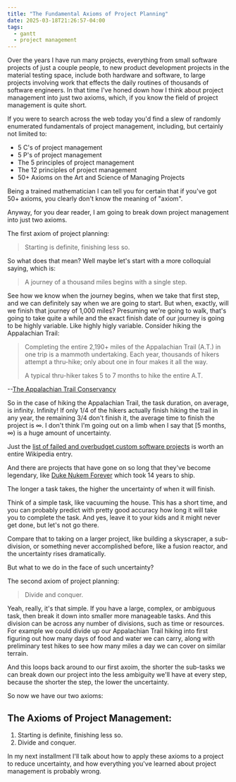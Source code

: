 ```yaml
---
title: "The Fundamental Axioms of Project Planning"
date: 2025-03-18T21:26:57-04:00
tags:
  - gantt
  - project management
---
```


Over the years I have run many projects, everything from small software projects
of just a couple people, to new product development projects in the material
testing space, include both hardware and software, to large projects involving
work that effects the daily routines of thousands of software engineers. In that
time I've honed down how I think about project management into just two axioms,
which, if you know the field of project management is quite short.

If you were to search across the web today you'd find a slew of randomly
enumerated fundamentals of project management, including, but certainly not
limited to:

- 5 C's of project management
- 5 P's of project management
- The 5 principles of project management
- The 12 principles of project management
- 50+ Axioms on the Art and Science of Managing Projects

Being a trained mathematician I can tell you for certain that if you've got 50+
axioms, you clearly don't know the meaning of "axiom".

Anyway, for you dear reader, I am going to break down project management into
just two axioms.

The first axiom of project planning:

> Starting is definite, finishing less so.

So what does that mean? Well maybe let's start with a more colloquial saying,
which is:

> A journey of a thousand miles begins with a single step.

See how we know when the journey begins, when we take that first step, and we
can definitely say when we are going to start. But when, exactly, will we finish
that journey of 1,000 miles? Presuming we're going to walk, that's going to take
quite a while and the exact finish date of our journey is going to be highly
variable. Like highly higly variable. Consider hiking the Appalachian Trail:

> Completing the entire 2,190+ miles of the Appalachian Trail (A.T.) in one trip
> is a mammoth undertaking. Each year, thousands of hikers attempt a thru-hike;
> only about one in four makes it all the way.
>
> A typical thru-hiker takes 5 to 7 months to hike the entire A.T.

--[The Appalachian Trail
Conservancy](https://appalachiantrail.org/explore/hike-the-a-t/thru-hiking/)

So in the case of hiking the Appalachian Trail, the task duration, on average,
is infinity. Infinity! If only 1/4 of the hikers actually finish hiking the
trail in any year, the remaining 3/4 don't finish it, the average time to finish
the project is ∞. I don't think I'm going out on a limb when I say that [5
months, ∞\) is a huge amount of uncertainty.

Just the [list of failed and overbudget custom software
projects](https://en.wikipedia.org/wiki/List_of_failed_and_overbudget_custom_software_projects#Projects_with_ongoing_problems)
is worth an entire Wikipedia entry.

And there are projects that have gone on so long that they've become legendary,
like [Duke Nukem Forever](https://en.wikipedia.org/wiki/Duke_Nukem_Forever)
which took 14 years to ship.

The longer a task takes, the higher the uncertainty of when it will finish.

Think of a simple task, like vacuuming the house. This has a short time, and you
can probably predict with pretty good accuracy how long it will take you to
complete the task. And yes, leave it to your kids and it might never get done, but
let's not go there.

Compare that to taking on a larger project, like building a skyscraper, a
sub-division, or something never accomplished before, like a fusion reactor, and
the uncertainty rises dramatically.

But what to we do in the face of such uncertainty?

The second axiom of project planning:

> Divide and conquer.

Yeah, really, it's that simple. If you have a large, complex, or ambiguous task,
then break it down into smaller more manageable tasks. And this division can be
across any number of divisions, such as time or resources. For example we could
divide up our Appalachian Trail hiking into first figuring out how many days of
food and water we can carry, along with preliminary test hikes to see how many
miles a day we can cover on similar terrain.

And this loops back around to our first axoim, the shorter the sub-tasks we can
break down our project into the less ambiguity we'll have at every step, because
the shorter the step, the lower the uncertainty.

So now we have our two axioms:

## The Axioms of Project Management:

1. Starting is definite, finishing less so.
2. Divide and conquer.

In my next installment I'll talk about how to apply these axioms to a project to
reduce uncertainty, and how everything you've learned about project management
is probably wrong.
